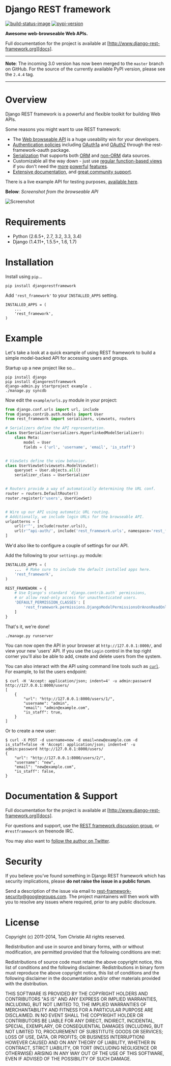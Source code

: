 # Django REST framework

[![build-status-image]][travis]
[![pypi-version]][pypi]

**Awesome web-browseable Web APIs.**

Full documentation for the project is available at [http://www.django-rest-framework.org][docs].

---

**Note**: The incoming 3.0 version has now been merged to the `master` branch on GitHub. For the source of the currently available PyPI version, please see the `2.4.4` tag.

---

# Overview

Django REST framework is a powerful and flexible toolkit for building Web APIs.

Some reasons you might want to use REST framework:

* The [Web browseable API][sandbox] is a huge useability win for your developers.
* [Authentication policies][authentication] including [OAuth1a][oauth1-section] and [OAuth2][oauth2-section] through the rest-framework-oauth package.
* [Serialization][serializers] that supports both [ORM][modelserializer-section] and [non-ORM][serializer-section] data sources.
* Customizable all the way down - just use [regular function-based views][functionview-section] if you don't need the [more][generic-views] [powerful][viewsets] [features][routers].
* [Extensive documentation][index], and [great community support][group].

There is a live example API for testing purposes, [available here][sandbox].

**Below**: *Screenshot from the browseable API*

![Screenshot][image]

# Requirements

* Python (2.6.5+, 2.7, 3.2, 3.3, 3.4)
* Django (1.4.11+, 1.5.5+, 1.6, 1.7)

# Installation

Install using `pip`...

    pip install djangorestframework

Add `'rest_framework'` to your `INSTALLED_APPS` setting.

    INSTALLED_APPS = (
        ...
        'rest_framework',
    )

# Example

Let's take a look at a quick example of using REST framework to build a simple model-backed API for accessing users and groups.

Startup up a new project like so...

    pip install django
    pip install djangorestframework
    django-admin.py startproject example .
    ./manage.py syncdb

Now edit the `example/urls.py` module in your project:

```python
from django.conf.urls import url, include
from django.contrib.auth.models import User
from rest_framework import serializers, viewsets, routers

# Serializers define the API representation.
class UserSerializer(serializers.HyperlinkedModelSerializer):
    class Meta:
        model = User
        fields = ('url', 'username', 'email', 'is_staff')


# ViewSets define the view behavior.
class UserViewSet(viewsets.ModelViewSet):
    queryset = User.objects.all()
    serializer_class = UserSerializer


# Routers provide a way of automatically determining the URL conf.
router = routers.DefaultRouter()
router.register(r'users', UserViewSet)


# Wire up our API using automatic URL routing.
# Additionally, we include login URLs for the browseable API.
urlpatterns = [
    url(r'^', include(router.urls)),
    url(r'^api-auth/', include('rest_framework.urls', namespace='rest_framework'))
]
```

We'd also like to configure a couple of settings for our API.

Add the following to your `settings.py` module:

```python
INSTALLED_APPS = (
    ...  # Make sure to include the default installed apps here.
    'rest_framework',
)

REST_FRAMEWORK = {
    # Use Django's standard `django.contrib.auth` permissions,
    # or allow read-only access for unauthenticated users.
    'DEFAULT_PERMISSION_CLASSES': [
        'rest_framework.permissions.DjangoModelPermissionsOrAnonReadOnly'
    ]
}
```

That's it, we're done!

    ./manage.py runserver

You can now open the API in your browser at `http://127.0.0.1:8000/`, and view your new 'users' API. If you use the `Login` control in the top right corner you'll also be able to add, create and delete users from the system.

You can also interact with the API using command line tools such as [`curl`](http://curl.haxx.se/). For example, to list the users endpoint:

    $ curl -H 'Accept: application/json; indent=4' -u admin:password http://127.0.0.1:8000/users/
	[
	    {
	        "url": "http://127.0.0.1:8000/users/1/",
	        "username": "admin",
	        "email": "admin@example.com",
	        "is_staff": true,
	    }
	]

Or to create a new user:

    $ curl -X POST -d username=new -d email=new@example.com -d is_staff=false -H 'Accept: application/json; indent=4' -u admin:password http://127.0.0.1:8000/users/
    {
        "url": "http://127.0.0.1:8000/users/2/",
        "username": "new",
        "email": "new@example.com",
        "is_staff": false,
    }

# Documentation & Support

Full documentation for the project is available at [http://www.django-rest-framework.org][docs].

For questions and support, use the [REST framework discussion group][group], or `#restframework` on freenode IRC.

You may also want to [follow the author on Twitter][twitter].

# Security

If you believe you’ve found something in Django REST framework which has security implications, please **do not raise the issue in a public forum**.

Send a description of the issue via email to [rest-framework-security@googlegroups.com][security-mail].  The project maintainers will then work with you to resolve any issues where required, prior to any public disclosure.

# License

Copyright (c) 2011-2014, Tom Christie
All rights reserved.

Redistribution and use in source and binary forms, with or without
modification, are permitted provided that the following conditions are met:

Redistributions of source code must retain the above copyright notice, this
list of conditions and the following disclaimer.
Redistributions in binary form must reproduce the above copyright notice, this
list of conditions and the following disclaimer in the documentation and/or
other materials provided with the distribution.

THIS SOFTWARE IS PROVIDED BY THE COPYRIGHT HOLDERS AND CONTRIBUTORS "AS IS" AND
ANY EXPRESS OR IMPLIED WARRANTIES, INCLUDING, BUT NOT LIMITED TO, THE IMPLIED
WARRANTIES OF MERCHANTABILITY AND FITNESS FOR A PARTICULAR PURPOSE ARE
DISCLAIMED. IN NO EVENT SHALL THE COPYRIGHT HOLDER OR CONTRIBUTORS BE LIABLE
FOR ANY DIRECT, INDIRECT, INCIDENTAL, SPECIAL, EXEMPLARY, OR CONSEQUENTIAL
DAMAGES (INCLUDING, BUT NOT LIMITED TO, PROCUREMENT OF SUBSTITUTE GOODS OR
SERVICES; LOSS OF USE, DATA, OR PROFITS; OR BUSINESS INTERRUPTION) HOWEVER
CAUSED AND ON ANY THEORY OF LIABILITY, WHETHER IN CONTRACT, STRICT LIABILITY,
OR TORT (INCLUDING NEGLIGENCE OR OTHERWISE) ARISING IN ANY WAY OUT OF THE USE
OF THIS SOFTWARE, EVEN IF ADVISED OF THE POSSIBILITY OF SUCH DAMAGE.


[build-status-image]: https://secure.travis-ci.org/tomchristie/django-rest-framework.png?branch=master
[travis]: http://travis-ci.org/tomchristie/django-rest-framework?branch=master
[pypi-version]: https://pypip.in/version/djangorestframework/badge.svg
[pypi]: https://pypi.python.org/pypi/djangorestframework
[twitter]: https://twitter.com/_tomchristie
[group]: https://groups.google.com/forum/?fromgroups#!forum/django-rest-framework
[0.4]: https://github.com/tomchristie/django-rest-framework/tree/0.4.X
[sandbox]: http://restframework.herokuapp.com/

[index]: http://www.django-rest-framework.org/
[oauth1-section]: http://www.django-rest-framework.org/api-guide/authentication.html#oauthauthentication
[oauth2-section]: http://www.django-rest-framework.org/api-guide/authentication.html#oauth2authentication
[serializer-section]: http://www.django-rest-framework.org/api-guide/serializers.html#serializers
[modelserializer-section]: http://www.django-rest-framework.org/api-guide/serializers.html#modelserializer
[functionview-section]: http://www.django-rest-framework.org/api-guide/views.html#function-based-views
[generic-views]: http://www.django-rest-framework.org/api-guide/generic-views.html
[viewsets]: http://www.django-rest-framework.org/api-guide/viewsets.html
[routers]: http://www.django-rest-framework.org/api-guide/routers.html
[serializers]: http://www.django-rest-framework.org/api-guide/serializers.html
[authentication]: http://www.django-rest-framework.org/api-guide/authentication.html

[rest-framework-2-announcement]: http://www.django-rest-framework.org/topics/rest-framework-2-announcement.html
[2.1.0-notes]: https://groups.google.com/d/topic/django-rest-framework/Vv2M0CMY9bg/discussion
[image]: http://www.django-rest-framework.org/img/quickstart.png

[tox]: http://testrun.org/tox/latest/

[tehjones]: https://twitter.com/tehjones/status/294986071979196416
[wlonk]: https://twitter.com/wlonk/status/261689665952833536
[laserllama]: https://twitter.com/laserllama/status/328688333750407168

[docs]: http://www.django-rest-framework.org/
[urlobject]: https://github.com/zacharyvoase/urlobject
[markdown]: http://pypi.python.org/pypi/Markdown/
[django-filter]: http://pypi.python.org/pypi/django-filter
[security-mail]: mailto:rest-framework-security@googlegroups.com
